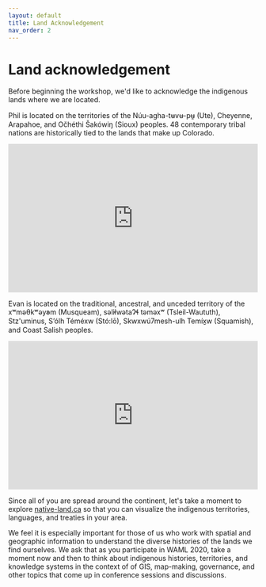 ```yaml
---
layout: default
title: Land Acknowledgement
nav_order: 2
---
```

# Land acknowledgement

Before beginning the workshop, we'd like to acknowledge the indigenous lands where we are located.    

Phil is located on the territories of the Núu-agha-tʉvʉ-pʉ̱ (Ute), Cheyenne, Arapahoe, and Očhéthi Šakówiŋ (Sioux) peoples. 48 contemporary tribal nations are historically tied to the lands that make up Colorado.

<iframe src="https://native-land.ca/api/embed/embed.html?maps=territories&name=lenape" style="width:100%; height:300px; border:none;"></iframe>

Evan is located on the traditional, ancestral, and unceded territory of the xʷməθkʷəy̓əm (Musqueam), səl̓ilwətaɁɬ təməxʷ (Tsleil-Waututh), Stz'uminus, S’ólh Téméxw (Stó:lō), Skwxwú7mesh-ulh Temíx̱w (Squamish), and Coast Salish peoples.
<iframe src="https://native-land.ca/api/embed/embed.html?maps=territories&position=49.268264,-123.157480" style="width:100%; height:300px; border:none;"></iframe>

Since all of you are spread around the continent, let's take a moment to explore [native-land.ca](https://native-land.ca/) so that you can visualize the indigenous territories, languages, and treaties in your area.

We feel it is especially important for those of us who work with spatial and geographic information to understand the diverse histories of the lands we find ourselves. We ask that as you participate in WAML 2020, take a moment now and then to think about indigenous histories, territories, and knowledge systems in the context of of GIS, map-making, governance, and other topics that come up in conference sessions and discussions.
